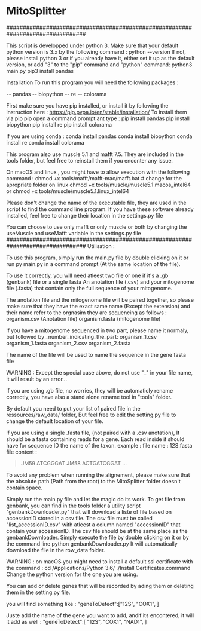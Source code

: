 # MitoSplitter

################################################################################


This script is developped under python 3.
Make sure that your default python version is 3.x by the following command :
python --version
If not, please install python 3 or if you already have it, either set it up as the default version, or add "3" to the "pip" command and "python" command:
python3 main.py
pip3 install pandas

Installation
To run this program you will need the following packages :

-- pandas
-- biopython
-- re
-- colorama 

First make sure you have pip installed, or install it  by following the instruction here :
https://pip.pypa.io/en/stable/installation/
To install them via pip
 pip open a command prompt ant type :
 pip install pandas
 pip install biopython
 pip install re
 pip install colorama 
 
 
 If you are using conda  :
 conda install pandas
 conda install biopython
 conda install re
 conda install colorama 
 
 
 This program also use muscle 5.1 and mafft 7.5. They are included in the tools folder, but feel free to reinstall them if you enconter any issue.
 
On macOS and linux , you might have to allow execution with the following command :
chmod +x tools/mafft/mafft-mac/mafft.bat # change for the apropriate folder on linux
chmod +x tools/muscle/muscle5.1.macos_intel64 
or
chmod +x tools/muscle/muscle5.1.linux_intel64

Please don't change the name of the executable file, they are used in the script to find the command line program.
If you have these software already installed, feel free to change their location in the settings.py file

You can choose to use only mafft or only muscle or both by changing the useMuscle and useMafft variable in the settings.py file 
 ################################################################################
Utilisation :

To use this program, simply run the main.py file by double clicking on it or run 
py main.py
in a command prompt (At the same location of the file).



To use it correctly, you will need atleest two file or one if it's a .gb (genbank) file or a single fasta
An anotation file (.csv) and your mitogenome file (.fasta) that contain only the full sequence of your mitogenome.

The anotation file and the mitogenome file will be paired together, so please make sure that they have the exact same name (Except the extension) and their name refer to the orgnasim they are sequencing as follows :
organism.csv (Anotation file)
organism.fasta (mitogenome file)

if you have a mitogenome sequenced in two part, please name it normaly, but followed by _number_indicating_the_part:
organism_1.csv
organism_1.fasta
organism_2.csv
organism_2.fasta

The name of the file will be used to name the sequence in the gene fasta file

WARNING : Except the special case above,  do not use "_" in your file name, it will result by an error...

if you are using .gb file, no worries, they will be automaticly rename correctly, you have also a stand alone rename tool in "tools" folder.

By default you need to put your list of paired file in the ressources/raw_data/ folder,
But feel free to edit the setting.py file to change the default location of your file.


if you are using a single .fasta file, (not paired with a .csv anotation),
It should be a fasta containing reads for a gene.
Each read inside it should have for sequence ID the name of the taxon.
example :
file name : 12S.fasta
file content :
>JM59
ATCGGGAT
>JM58
ACTGATCGGAT
...


To avoid any problem when running the alignement, please make sure that the absolute path (Path from the root) to the MitoSplitter folder doesn't contain space.


Simply run the main.py file and let the magic do its work.
To get file from genbank, you can find in the tools folder a utility script "genbankDownloader.py" that will download a liste of file based on accessionID stored in a csv file.
The csv file must be called "list_accessionID.csv" with atleest a column named "accessionID" that contain your accessionID.
The csv file should be at the same place as the genbankDownloader.
Simply execute the file by double clicking on it or by the command line
python genbankDownloader.py
It will automatically download the file in the row_data folder.

WARNING :  on macOS you might need to install a default ssl certificate with the command :
cd /Applications/Python 3.6/
./Install Certificates.command
Change the python version for the one you are using.


You can add or delete genes that will be recorded by ading them or deleting them in the setting.py file.

you will find something like :
"geneToDetect":["12S", "COX1",
]

Juste add the name of the gene you want to add, andif its encontered, it will it add as well :
"geneToDetect":[
"12S", "COX1", "NAD1",
]